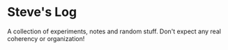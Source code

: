 # Steve's Log

A collection of experiments, notes and random stuff. Don't expect any real coherency or organization!
